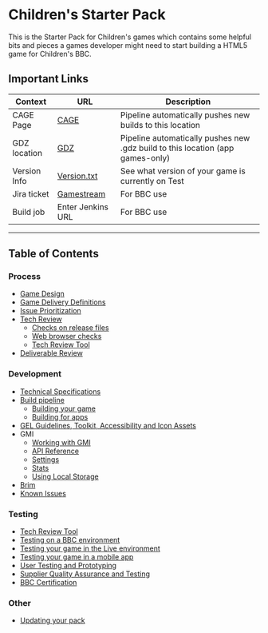 # Children's Starter Pack

This is the Starter Pack for Children's games which contains some helpful bits
and pieces a games developer might need to start building a HTML5 game for
Children's BBC.

## Important Links

| Context | URL | Description |
|---------|-----|-------------|
| CAGE Page | [CAGE](https://www.bbc.co.uk/cbbc/embed/game/*gid*) | Pipeline automatically pushes new builds to this location |
| GDZ location | [GDZ](https://childrens-data-public-live.s3.amazonaws.com/childrens/assets/games/childrens-games-starter-pack/latest/starterpack.gdz) | Pipeline automatically pushes new .gdz build to this location (app games-only) |
| Version Info | [Version.txt](https://www.bbc.co.uk/childrens/assets/games/childrens-games-starter-pack/latest/version.txt) | See what version of your game is currently on Test |
| Jira ticket | [Gamestream](https://jira.dev.bbc.co.uk/browse/GAMESSTREAM-xxxx) | For BBC use |
| Build job | Enter Jenkins URL | For BBC use |

___
## Table of Contents

### Process
  * [Game Design](docs/game-design.md#game-design)
  * [Game Delivery Definitions](docs/game-delivery-definitions.md#game-delivery-definitions)
  * [Issue Prioritization](docs/game-delivery-definitions.md#issue-prioritization)
  * [Tech Review](docs/tech-review.md#tech-review)
    * [Checks on release files](docs/tech-review.md#checks-on-release-files)
    * [Web browser checks](docs/tech-review.md#web-browser-checks)
    * [Tech Review Tool](docs/tech-review.md#tech-review-tool)
  * [Deliverable Review](docs/deliverable-review.md#deliverable-review)

### Development
  * [Technical Specifications](docs/game-specifications.md)
  * [Build pipeline](docs/build-pipeline.md)
    * [Building your game](docs/build-pipeline.md#building-your-game)
    * [Building for apps](docs/build-pipeline.md#building-for-apps)
  * [GEL Guidelines, Toolkit, Accessibility and Icon Assets](docs/gel-guidelines.md#gel-guidelines-accessibility-and-icon-assets)
  * GMI
    * [Working with GMI](docs/working-with-gmi.md)
    * [API Reference](docs/gmi.md)
    * [Settings](docs/settings.md)
    * [Stats](docs/stats.md#stats)
    * [Using Local Storage](docs/data-storage.md#using-local-storage)
  * [Brim](docs/brim.md#brim)
  * [Known Issues](docs/known-issues.md)

### Testing
  * [Tech Review Tool](docs/tech-review-tool.md#tech-review-tool)
  * [Testing on a BBC environment](docs/testing-on-bbc.md)
  * [Testing your game in the Live environment](docs/testing-on-cbbc-page.md#testing-your-game-in-the-live-environment)
  * [Testing your game in a mobile app](docs/testing-in-a-mobile-app.md#testing-in-a-mobile-app)
  * [User Testing and Prototyping](docs/user-testing-and-prototyping.md#user-testing-and-prototyping)
  * [Supplier Quality Assurance and Testing](docs/supplier-quality-assurance-and-testing.md#supplier-quality-assurance-and-testing)
  * [BBC Certification](docs/bbc-certification.md#bbc-certification)

### Other
* [Updating your pack](docs/updating-starter-pack.md)
